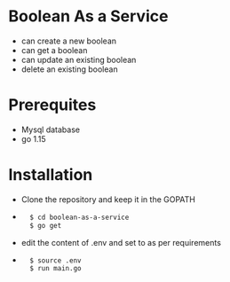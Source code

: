 # Boolean As a Service 
- can create a new boolean
- can get a boolean
- can update an existing boolean
- delete an existing boolean

# Prerequites
- Mysql database
- go 1.15
# Installation
- Clone the repository and keep it in the GOPATH
- ```sh
    $ cd boolean-as-a-service
    $ go get
    ```
- edit the content of .env and set to as per requirements
- ```sh
    $ source .env
    $ run main.go
    ```
